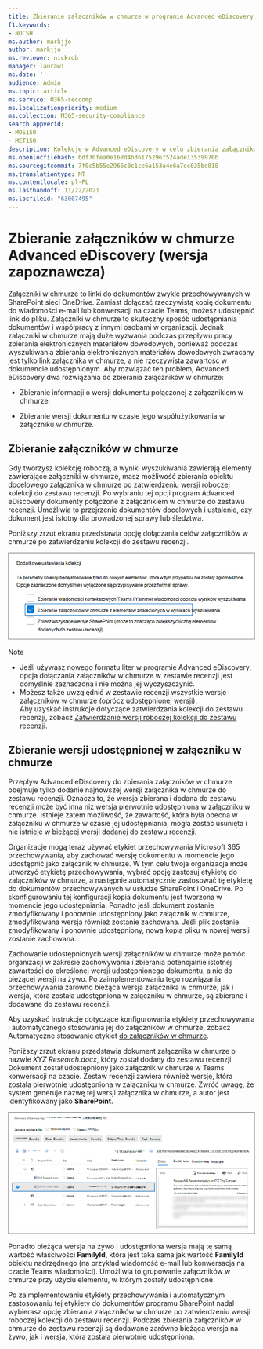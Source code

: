 ```yaml
---
title: Zbieranie załączników w chmurze w programie Advanced eDiscovery
f1.keywords:
- NOCSH
ms.author: markjjo
author: markjjo
ms.reviewer: nickrob
manager: laurawi
ms.date: ''
audience: Admin
ms.topic: article
ms.service: O365-seccomp
ms.localizationpriority: medium
ms.collection: M365-security-compliance
search.appverid:
- MOE150
- MET150
description: Kolekcje w Advanced eDiscovery w celu zbierania załączników w chmurze do przejrzenia w ramach badania lub sprawy.
ms.openlocfilehash: bdf30fea0e168d4b36175296f524ade13539970b
ms.sourcegitcommit: 7f0c5b55e2966c0c1ce6a153a4e6a7ec035bd818
ms.translationtype: MT
ms.contentlocale: pl-PL
ms.lasthandoff: 11/22/2021
ms.locfileid: "63007495"
---
```

# <a name="collect-cloud-attachments-in-advanced-ediscovery-preview"></a>Zbieranie załączników w chmurze Advanced eDiscovery (wersja zapoznawcza)

Załączniki w chmurze to linki do dokumentów zwykle przechowywanych w SharePoint sieci OneDrive. Zamiast dołączać rzeczywistą kopię dokumentu do wiadomości e-mail lub konwersacji na czacie Teams, możesz udostępnić link do pliku. Załączniki w chmurze to skuteczny sposób udostępniania dokumentów i współpracy z innymi osobami w organizacji. Jednak załączniki w chmurze mają duże wyzwania podczas przepływu pracy zbierania elektronicznych materiałów dowodowych, ponieważ podczas wyszukiwania zbierania elektronicznych materiałów dowodowych zwracany jest tylko link załącznika w chmurze, a nie rzeczywista zawartość w dokumencie udostępnionym. Aby rozwiązać ten problem, Advanced eDiscovery dwa rozwiązania do zbierania załączników w chmurze:  

- Zbieranie informacji o wersji dokumentu połączonej z załącznikiem w chmurze.

- Zbieranie wersji dokumentu w czasie jego współużytkowania w załączniku w chmurze.

## <a name="collecting-cloud-attachments"></a>Zbieranie załączników w chmurze

Gdy tworzysz kolekcję roboczą, a wyniki wyszukiwania zawierają elementy zawierające załączniki w chmurze, masz możliwość zbierania obiektu docelowego załącznika w chmurze po zatwierdzeniu wersji roboczej kolekcji do zestawu recenzji. Po wybraniu tej opcji program Advanced eDiscovery dokumenty połączone z załącznikiem w chmurze do zestawu recenzji. Umożliwia to przejrzenie dokumentów docelowych i ustalenie, czy dokument jest istotny dla prowadzonej sprawy lub śledztwa.

Poniższy zrzut ekranu przedstawia opcję dołączania celów załączników w chmurze po zatwierdzeniu kolekcji do zestawu recenzji.

![Opcja dołączania załączników w chmurze podczas zatwierdzania kolekcji do zestawu recenzji](../media/CollectCloudAttachments1.png)

> [!NOTE]
>- Jeśli używasz nowego formatu [](advanced-ediscovery-new-case-format.md) liter w programie Advanced eDiscovery, opcja dołączania załączników w chmurze w zestawie recenzji jest domyślnie zaznaczona i nie można jej wyczyszczynić.<br/>
>- Możesz także uwzględnić w zestawie recenzji wszystkie wersje załączników w chmurze (oprócz udostępnionej wersji).  
Aby uzyskać instrukcje dotyczące zatwierdzania kolekcji do zestawu recenzji, zobacz [Zatwierdzanie wersji roboczej kolekcji do zestawu recenzji](commit-draft-collection.md).

## <a name="collecting-the-version-shared-in-a-cloud-attachment"></a>Zbieranie wersji udostępnionej w załączniku w chmurze

Przepływ Advanced eDiscovery do zbierania załączników w chmurze obejmuje tylko dodanie najnowszej wersji załącznika w chmurze do zestawu recenzji. Oznacza to, że wersja zbierana i dodana do zestawu recenzji może być inna niż wersja pierwotnie udostępniona w załączniku w chmurze. Istnieje zatem możliwość, że zawartość, która była obecna w załączniku w chmurze w czasie jej udostępniania, mogła zostać usunięta i nie istnieje w bieżącej wersji dodanej do zestawu recenzji.

Organizacje mogą teraz używać etykiet przechowywania Microsoft 365 przechowywania, aby zachować wersję dokumentu w momencie jego udostępnić jako załącznik w chmurze. W tym celu twoja organizacja może utworzyć etykietę przechowywania, wybrać opcję zastosuj etykietę do załączników w chmurze, a następnie automatycznie zastosować tę etykietę do dokumentów przechowywanych w usłudze SharePoint i OneDrive. Po skonfigurowaniu tej konfiguracji kopia dokumentu jest tworzona w momencie jego udostępniania. Ponadto jeśli dokument zostanie zmodyfikowany i ponownie udostępniony jako załącznik w chmurze, zmodyfikowana wersja również zostanie zachowana. Jeśli plik zostanie zmodyfikowany i ponownie udostępniony, nowa kopia pliku w nowej wersji zostanie zachowana.

Zachowanie udostępnionych wersji załączników w chmurze może pomóc organizacji w zakresie zachowywania i zbierania potencjalnie istotnej zawartości do określonej wersji udostępnionego dokumentu, a nie do bieżącej wersji na żywo. Po zaimplementowaniu tego rozwiązania przechowywania zarówno bieżąca wersja załącznika w chmurze, jak i wersja, która została udostępniona w załączniku w chmurze, są zbierane i dodawane do zestawu recenzji.

Aby uzyskać instrukcje dotyczące konfigurowania etykiety przechowywania i automatycznego stosowania jej do załączników w chmurze, zobacz Automatyczne stosowanie etykiet [do załączników w chmurze](apply-retention-labels-automatically.md#auto-apply-labels-to-cloud-attachments).

Poniższy zrzut ekranu przedstawia dokument załącznika w chmurze o nazwie *XYZ Research.docx*, który został dodany do zestawu recenzji. Dokument został udostępniony jako załącznik w chmurze w Teams konwersacji na czacie. Zestaw recenzji zawiera również wersję, która została pierwotnie udostępniona w załączniku w chmurze. Zwróć uwagę, że system generuje nazwę tej wersji załącznika w chmurze, a autor jest identyfikowany jako **SharePoint**.

![Wersja udostępnionego załącznika w chmurze wyświetlana w zestawie recenzji](../media/CollectCloudAttachments2.png)

Ponadto bieżąca wersja na żywo i udostępniona wersja mają tę samą wartość właściwości **FamilyId**, która jest taka sama jak wartość **FamilyId** obiektu nadrzędnego (na przykład wiadomość e-mail lub konwersacja na czacie Teams wiadomości). Umożliwia to grupowanie załączników w chmurze przy użyciu elementu, w którym zostały udostępnione.

Po zaimplementowaniu etykiety przechowywania i automatycznym zastosowaniu tej etykiety do dokumentów programu SharePoint nadal wybierasz opcję zbierania załączników w chmurze po zatwierdzeniu wersji roboczej kolekcji do zestawu recenzji. Podczas zbierania załączników w chmurze do zestawu recenzji są dodawane zarówno bieżąca wersja na żywo, jak i wersja, która została pierwotnie udostępniona.
